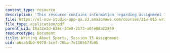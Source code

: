 ```yaml
---
content_type: resource
description: 'This resource contains information regarding assignment 13. '
file: https://ol-ocw-studio-app-qa.s3.amazonaws.com/courses/21w-015-writing-and-rhetoric-writing-about-sports-fall-2013/a6ca54b099783cef70ba7e110567fb05_MIT21W_015F13_Assignment13.pdf
file_type: application/pdf
parent_uid: 18a32e2d-629c-3de0-2173-a04e88a22849
resourcetype: Document
title: Writing About Sports, Session 13 Assignment
uid: a6ca54b0-9978-3cef-70ba-7e110567fb05
---
```

